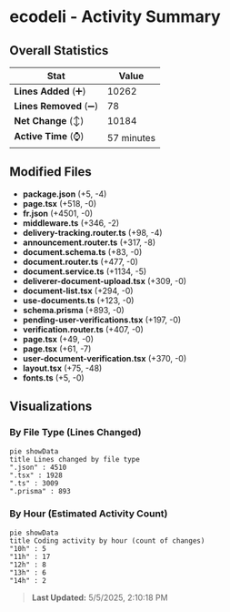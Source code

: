 # ecodeli - Activity Summary 

## Overall Statistics

| Stat                   | Value                                                             |
| ---------------------- | ----------------------------------------------------------------- |
| **Lines Added** (➕)   | 10262                                          |
| **Lines Removed** (➖) | 78                                        |
| **Net Change** (↕)    | 10184                |
| **Active Time** (⌚)   | 57 minutes |


## Modified Files
- **package.json** (+5, -4)
- **page.tsx** (+518, -0)
- **fr.json** (+4501, -0)
- **middleware.ts** (+346, -2)
- **delivery-tracking.router.ts** (+98, -4)
- **announcement.router.ts** (+317, -8)
- **document.schema.ts** (+83, -0)
- **document.router.ts** (+477, -0)
- **document.service.ts** (+1134, -5)
- **deliverer-document-upload.tsx** (+309, -0)
- **document-list.tsx** (+294, -0)
- **use-documents.ts** (+123, -0)
- **schema.prisma** (+893, -0)
- **pending-user-verifications.tsx** (+197, -0)
- **verification.router.ts** (+407, -0)
- **page.tsx** (+49, -0)
- **page.tsx** (+61, -7)
- **user-document-verification.tsx** (+370, -0)
- **layout.tsx** (+75, -48)
- **fonts.ts** (+5, -0)

## Visualizations

### By File Type (Lines Changed)

```mermaid
pie showData
title Lines changed by file type
".json" : 4510
".tsx" : 1928
".ts" : 3009
".prisma" : 893
```

### By Hour (Estimated Activity Count)

```mermaid
pie showData
title Coding activity by hour (count of changes)
"10h" : 5
"11h" : 17
"12h" : 8
"13h" : 6
"14h" : 2
```


> **Last Updated:** 5/5/2025, 2:10:18 PM